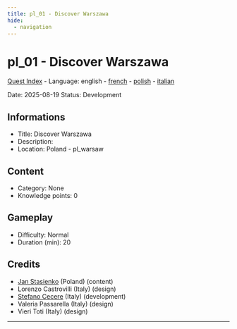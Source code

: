 ```yaml
---
title: pl_01 - Discover Warszawa
hide:
  - navigation
---
```


# pl_01 - Discover Warszawa
[Quest Index](./index.md) - Language: english - [french](./pl_01.fr.md) - [polish](./pl_01.pl.md) - [italian](./pl_01.it.md)

Date: 2025-08-19
Status: Development

## Informations

- Title: Discover Warszawa
- Description: 
- Location: Poland - pl_warsaw
## Content
- Category: None
- Knowledge points: 0
## Gameplay
- Difficulty: Normal
- Duration (min): 20
## Credits
- [Jan Stasienko](mailto:jan.stasienko@dsw.edu.pl) (Poland) (content)
- Lorenzo Castrovilli (Italy) (design)
- [Stefano Cecere](https://stefanocecere.com) (Italy) (development)
- Valeria Passarella (Italy) (design)
- Vieri Toti (Italy) (design)

---

